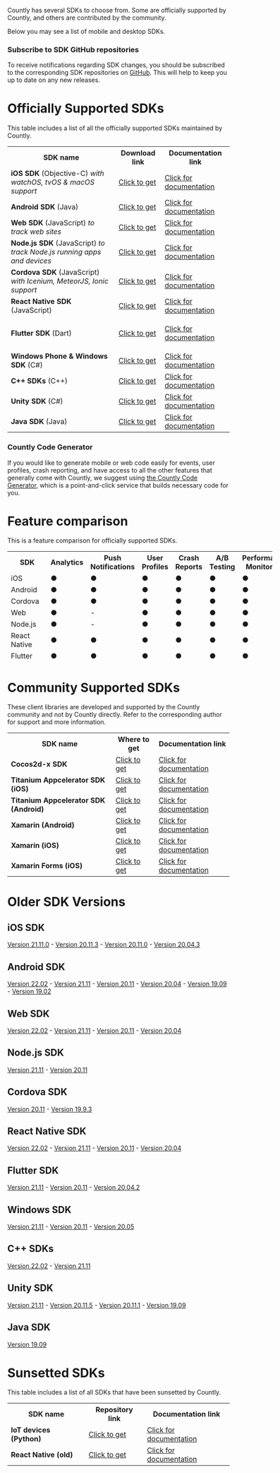 <p>
  <span style="font-weight: 400;">Countly has several SDKs to choose from. Some are officially supported by Countly, and others are contributed by the community.</span>
</p>
<p>
  <span style="font-weight: 400;">Below you may see a list of mobile and desktop SDKs.</span>
</p>
<div class="callout callout--info">
  <h3 class="callout__title">Subscribe to SDK GitHub repositories</h3>
  <p>
    To receive notifications regarding SDK changes, you should be subscribed
    to the corresponding SDK repositories on
    <a href="http://github.com/countly">GitHub</a>. This will help to keep you
    up to date on any new releases.
  </p>
</div>
<h1>Officially Supported SDKs</h1>
<p>
  <span style="font-weight: 400;">This table includes a list of all the officially supported SDKs maintained by Countly.</span>
</p>
<table>
  <tbody>
    <tr>
      <th>SDK name</th>
      <th>Download link</th>
      <th>Documentation link</th>
    </tr>
    <tr>
      <td>
        <strong>iOS SDK</strong> (Objective-C)
        <em>with watchOS, tvOS &amp; macOS support</em>
      </td>
      <td>
        <a href="https://github.com/Countly/countly-sdk-ios">Click to get</a>
      </td>
      <td>
        <a href="https://resources.count.ly/docs/countly-sdk-for-ios-and-os-x">Click for documentation</a>
      </td>
    </tr>
    <tr>
      <td>
        <strong>Android SDK</strong> (Java)
      </td>
      <td>
        <a href="https://github.com/Countly/countly-sdk-android">Click to get</a>
      </td>
      <td>
        <a href="https://support.count.ly/hc/en-us/articles/360037754031-Android-SDK" target="_self" rel="undefined">Click for documentation</a>
      </td>
    </tr>
    <tr>
      <td>
        <strong>Web SDK</strong> (JavaScript) <em>to track web sites</em>
      </td>
      <td>
        <a href="https://github.com/Countly/countly-sdk-web">Click to get</a>
      </td>
      <td>
        <a href="https://support.count.ly/hc/en-us/articles/360037441932-Web-analytics-JavaScript-" target="_self" rel="undefined">Click for documentation</a>
      </td>
    </tr>
    <tr>
      <td>
        <strong>Node.js SDK</strong> (JavaScript)
        <em>to track Node.js running apps and devices</em>
      </td>
      <td>
        <a href="https://github.com/Countly/countly-sdk-nodejs">Click to get</a>
      </td>
      <td>
        <a href="https://support.count.ly/hc/en-us/articles/360037442892-NodeJS" target="_self" rel="undefined">Click for documentation</a>
      </td>
    </tr>
    <tr>
      <td>
        <strong>Cordova SDK</strong> (JavaScript)
        <em>with Icenium, MeteorJS, Ionic support</em>
      </td>
      <td>
        <a href="https://github.com/Countly/countly-sdk-cordova" target="_self" rel="undefined">Click to get</a>
      </td>
      <td>
        <a href="https://support.count.ly/hc/en-us/articles/360037813011-Cordova" target="_self" rel="undefined">Click for documentation</a>
      </td>
    </tr>
    <tr>
      <td>
        <strong>React Native SDK</strong> (JavaScript)
      </td>
      <td>
        <a href="https://github.com/Countly/countly-sdk-react-native-bridge">Click to get</a>
      </td>
      <td>
        <a href="https://support.count.ly/hc/en-us/articles/360037813231-React-Native-Bridge-" target="_self" rel="undefined">Click for documentation</a>
      </td>
    </tr>
    <tr>
      <td>
        <strong>Flutter SDK</strong> (Dart)
      </td>
      <td>
        <a href="https://github.com/Countly/countly-sdk-flutter-bridge" target="_self">Click to get</a>
      </td>
      <td>
        <p>
          <a href="https://support.count.ly/hc/en-us/articles/360037944212-Flutter" target="_self" rel="undefined">Click for documentation</a>
        </p>
      </td>
    </tr>
    <tr>
      <td>
        <strong>Windows Phone &amp; Windows SDK</strong> (C#)
      </td>
      <td>
        <a href="https://github.com/Countly/countly-sdk-windows">Click to get</a>
      </td>
      <td>
        <a href="https://support.count.ly/hc/en-us/articles/360037754691-Windows" target="_self" rel="undefined">Click for documentation</a>
      </td>
    </tr>
    <tr>
      <td>
        <strong>C++ SDKs</strong> (C++)
      </td>
      <td>
        <a href="http://github.com/countly/countly-sdk-cpp">Click to get</a>
      </td>
      <td>
        <a href="http://github.com/countly/countly-sdk-cpp">Click for documentation</a>
      </td>
    </tr>
    <tr>
      <td>
        <strong>Unity SDK</strong> (C#)
      </td>
      <td>
        <a href="http://github.com/countly/countly-sdk-unity">Click to get</a>
      </td>
      <td>
        <a href="https://resources.count.ly/docs/countly-sdk-for-unity">Click for documentation</a>
      </td>
    </tr>
    <tr>
      <td>
        <strong>Java SDK </strong>(Java)
      </td>
      <td>
        <a href="https://github.com/Countly/countly-sdk-java" target="_blank" rel="noopener">Click to get</a>
      </td>
      <td>
        <a href="https://support.count.ly/hc/en-us/articles/360037813891-Java" target="_blank" rel="noopener">Click for documentation</a>
      </td>
    </tr>
  </tbody>
</table>
<div class="callout callout--info">
  <h3 class="callout__title">Countly Code Generator</h3>
  <p>
    If you would like to generate mobile or web code easily for events, user
    profiles, crash reporting, and have access to all the other features that
    generally come with Countly, we suggest using
    <a href="http://code.count.ly">the Countly Code Generator</a>, which is a
    point-and-click service that builds necessary code for you.
  </p>
</div>
<h1>Feature comparison</h1>
<p>This is a feature comparison for officially supported SDKs.</p>
<table style="height: 252px; width: 601px;">
  <tbody>
    <tr style="height: 44px;">
      <th style="width: 143.137px; height: 44px;">SDK</th>
      <th class="wysiwyg-text-align-center" style="width: 71.8px; height: 44px;">Analytics</th>
      <th class="wysiwyg-text-align-center" style="width: 99.975px; height: 44px;">Push Notifications</th>
      <th class="wysiwyg-text-align-center" style="width: 59.925px; height: 44px;">User Profiles</th>
      <th class="wysiwyg-text-align-center" style="width: 61.3px; height: 44px;">Crash Reports</th>
      <th class="wysiwyg-text-align-center" style="width: 58.075px; height: 44px;">A/B Testing</th>
      <th class="wysiwyg-text-align-center" style="width: 100.675px; height: 44px;">Performance Monitoring</th>
      <th class="wysiwyg-text-align-center" style="width: 74.2625px; height: 44px;">Feedback widgets</th>
    </tr>
    <tr style="height: 22px;">
      <td style="width: 135.137px; height: 22px;">iOS</td>
      <td class="wysiwyg-text-align-center" style="width: 63.8px; height: 22px;">
        <span class="wysiwyg-color-green110 wysiwyg-font-size-x-large">●</span>
      </td>
      <td class="wysiwyg-text-align-center" style="width: 91.975px; height: 22px;">
        <span class="wysiwyg-color-green110 wysiwyg-font-size-x-large">●</span>
      </td>
      <td class="wysiwyg-text-align-center" style="width: 51.925px; height: 22px;">
        <span class="wysiwyg-color-green110 wysiwyg-font-size-x-large">●</span>
      </td>
      <td class="wysiwyg-text-align-center" style="width: 53.3px; height: 22px;">
        <span class="wysiwyg-color-green110 wysiwyg-font-size-x-large">●</span>
      </td>
      <td class="wysiwyg-text-align-center" style="width: 50.075px; height: 22px;">
        <span class="wysiwyg-color-green110 wysiwyg-font-size-x-large">●</span>
      </td>
      <td class="wysiwyg-text-align-center" style="width: 92.675px; height: 22px;">
        <span class="wysiwyg-color-green110 wysiwyg-font-size-x-large">●</span>
      </td>
      <td class="wysiwyg-text-align-center" style="width: 66.2625px; height: 22px;">
        <span class="wysiwyg-color-green110 wysiwyg-font-size-x-large">●</span>
      </td>
    </tr>
    <tr style="height: 22px;">
      <td style="width: 135.137px; height: 22px;">Android</td>
      <td class="wysiwyg-text-align-center" style="width: 63.8px; height: 22px;">
        <span class="wysiwyg-color-green110 wysiwyg-font-size-x-large">●</span>
      </td>
      <td class="wysiwyg-text-align-center" style="width: 91.975px; height: 22px;">
        <span class="wysiwyg-color-green110 wysiwyg-font-size-x-large">●</span>
      </td>
      <td class="wysiwyg-text-align-center" style="width: 51.925px; height: 22px;">
        <span class="wysiwyg-color-green110 wysiwyg-font-size-x-large">●</span>
      </td>
      <td class="wysiwyg-text-align-center" style="width: 53.3px; height: 22px;">
        <span class="wysiwyg-color-green110 wysiwyg-font-size-x-large">●</span>
      </td>
      <td class="wysiwyg-text-align-center" style="width: 50.075px; height: 22px;">
        <span class="wysiwyg-color-green110 wysiwyg-font-size-x-large">●</span>
      </td>
      <td class="wysiwyg-text-align-center" style="width: 92.675px; height: 22px;">
        <span class="wysiwyg-color-green110 wysiwyg-font-size-x-large">●</span>
      </td>
      <td class="wysiwyg-text-align-center" style="width: 66.2625px; height: 22px;">
        <span class="wysiwyg-color-green110 wysiwyg-font-size-x-large">●</span>
      </td>
    </tr>
    <tr style="height: 22px;">
      <td style="width: 135.137px; height: 22px;">Cordova</td>
      <td class="wysiwyg-text-align-center" style="width: 63.8px; height: 22px;">
        <span class="wysiwyg-color-green110 wysiwyg-font-size-x-large">●</span>
      </td>
      <td class="wysiwyg-text-align-center" style="width: 91.975px; height: 22px;">
        <span class="wysiwyg-color-green110 wysiwyg-font-size-x-large">●</span>
      </td>
      <td class="wysiwyg-text-align-center" style="width: 51.925px; height: 22px;">
        <span class="wysiwyg-color-green110 wysiwyg-font-size-x-large">●</span>
      </td>
      <td class="wysiwyg-text-align-center" style="width: 53.3px; height: 22px;">
        <span class="wysiwyg-color-green110 wysiwyg-font-size-x-large">●</span>
      </td>
      <td class="wysiwyg-text-align-center" style="width: 50.075px; height: 22px;">
        <span class="wysiwyg-color-green110 wysiwyg-font-size-x-large">●</span>
      </td>
      <td class="wysiwyg-text-align-center" style="width: 92.675px; height: 22px;">
        <span class="wysiwyg-color-green110 wysiwyg-font-size-x-large">●</span>
      </td>
      <td class="wysiwyg-text-align-center" style="width: 66.2625px; height: 22px;">
        <span class="wysiwyg-color-green110 wysiwyg-font-size-x-large">●</span>
      </td>
    </tr>
    <tr style="height: 22px;">
      <td style="width: 135.137px; height: 22px;">Web</td>
      <td class="wysiwyg-text-align-center" style="width: 63.8px; height: 22px;">
        <span class="wysiwyg-color-green110 wysiwyg-font-size-x-large">●</span>
      </td>
      <td class="wysiwyg-text-align-center" style="width: 91.975px; height: 22px;">-</td>
      <td class="wysiwyg-text-align-center" style="width: 51.925px; height: 22px;">
        <span class="wysiwyg-color-green110 wysiwyg-font-size-x-large">●</span>
      </td>
      <td class="wysiwyg-text-align-center" style="width: 53.3px; height: 22px;">
        <span class="wysiwyg-color-green110 wysiwyg-font-size-x-large">●</span>
      </td>
      <td class="wysiwyg-text-align-center" style="width: 50.075px; height: 22px;">
        <span class="wysiwyg-color-green110 wysiwyg-font-size-x-large">●</span>
      </td>
      <td class="wysiwyg-text-align-center" style="width: 92.675px; height: 22px;">
        <span class="wysiwyg-color-green110 wysiwyg-font-size-x-large">●</span>
      </td>
      <td class="wysiwyg-text-align-center" style="width: 66.2625px; height: 22px;">
        <span class="wysiwyg-color-green110 wysiwyg-font-size-x-large">●</span>
      </td>
    </tr>
    <tr style="height: 22px;">
      <td style="width: 135.137px; height: 22px;">Node.js</td>
      <td class="wysiwyg-text-align-center" style="width: 63.8px; height: 22px;">
        <span class="wysiwyg-color-green110 wysiwyg-font-size-x-large">●</span>
      </td>
      <td class="wysiwyg-text-align-center" style="width: 91.975px; height: 22px;">-</td>
      <td class="wysiwyg-text-align-center" style="width: 51.925px; height: 22px;">
        <span class="wysiwyg-color-green110 wysiwyg-font-size-x-large">●</span>
      </td>
      <td class="wysiwyg-text-align-center" style="width: 53.3px; height: 22px;">
        <span class="wysiwyg-color-green110 wysiwyg-font-size-x-large">●</span>
      </td>
      <td class="wysiwyg-text-align-center" style="width: 50.075px; height: 22px;">
        <span class="wysiwyg-color-green110 wysiwyg-font-size-x-large">●</span>
      </td>
      <td class="wysiwyg-text-align-center" style="width: 92.675px; height: 22px;">
        <span class="wysiwyg-color-green110 wysiwyg-font-size-x-large">●</span>
      </td>
      <td class="wysiwyg-text-align-center" style="width: 66.2625px; height: 22px;">-</td>
    </tr>
    <tr style="height: 22px;">
      <td style="width: 135.137px; height: 22px;">React Native</td>
      <td class="wysiwyg-text-align-center" style="width: 63.8px; height: 22px;">
        <span class="wysiwyg-color-green110 wysiwyg-font-size-x-large">●</span>
      </td>
      <td class="wysiwyg-text-align-center" style="width: 91.975px; height: 22px;">
        <span class="wysiwyg-color-green110 wysiwyg-font-size-x-large">●</span>
      </td>
      <td class="wysiwyg-text-align-center" style="width: 51.925px; height: 22px;">
        <span class="wysiwyg-color-green110 wysiwyg-font-size-x-large">●</span>
      </td>
      <td class="wysiwyg-text-align-center" style="width: 53.3px; height: 22px;">
        <span class="wysiwyg-color-green110 wysiwyg-font-size-x-large">●</span>
      </td>
      <td class="wysiwyg-text-align-center" style="width: 50.075px; height: 22px;">
        <span class="wysiwyg-color-green110 wysiwyg-font-size-x-large">●</span>
      </td>
      <td class="wysiwyg-text-align-center" style="width: 92.675px; height: 22px;">
        <span class="wysiwyg-color-green110 wysiwyg-font-size-x-large">●</span>
      </td>
      <td class="wysiwyg-text-align-center" style="width: 66.2625px; height: 22px;">
        <span class="wysiwyg-color-green110 wysiwyg-font-size-x-large">●</span>
      </td>
    </tr>
    <tr style="height: 22px;">
      <td style="width: 135.137px; height: 22px;">Flutter</td>
      <td class="wysiwyg-text-align-center" style="width: 63.8px; height: 22px;">
        <span class="wysiwyg-color-green110 wysiwyg-font-size-x-large">●</span>
      </td>
      <td class="wysiwyg-text-align-center" style="width: 91.975px; height: 22px;">
        <span class="wysiwyg-color-green110 wysiwyg-font-size-x-large">●</span>
      </td>
      <td class="wysiwyg-text-align-center" style="width: 51.925px; height: 22px;">
        <span class="wysiwyg-color-green110 wysiwyg-font-size-x-large">●</span>
      </td>
      <td class="wysiwyg-text-align-center" style="width: 53.3px; height: 22px;">
        <span class="wysiwyg-color-green110 wysiwyg-font-size-x-large">●</span>
      </td>
      <td class="wysiwyg-text-align-center" style="width: 50.075px; height: 22px;">
        <span class="wysiwyg-color-green110 wysiwyg-font-size-x-large">●</span>
      </td>
      <td class="wysiwyg-text-align-center" style="width: 92.675px; height: 22px;">
        <span class="wysiwyg-color-green110 wysiwyg-font-size-x-large">●</span>
      </td>
      <td class="wysiwyg-text-align-center" style="width: 66.2625px; height: 22px;">
        <span class="wysiwyg-color-green110 wysiwyg-font-size-x-large">●</span>
      </td>
    </tr>
    <tr style="height: 22px;">
      <td style="width: 135.137px; height: 22px;">Windows&nbsp;</td>
      <td class="wysiwyg-text-align-center" style="width: 63.8px; height: 22px;">
        <span class="wysiwyg-color-green110 wysiwyg-font-size-x-large">●</span>
      </td>
      <td class="wysiwyg-text-align-center" style="width: 91.975px; height: 22px;">
        <span class="wysiwyg-font-size-x-large wysiwyg-color-red110">●</span>
      </td>
      <td class="wysiwyg-text-align-center" style="width: 51.925px; height: 22px;">
        <span class="wysiwyg-color-green110 wysiwyg-font-size-x-large">●</span>
      </td>
      <td class="wysiwyg-text-align-center" style="width: 53.3px; height: 22px;">
        <span class="wysiwyg-color-green110 wysiwyg-font-size-x-large">●</span>
      </td>
      <td class="wysiwyg-text-align-center" style="width: 50.075px; height: 22px;">
        <span class="wysiwyg-font-size-x-large wysiwyg-color-red110">●</span>
      </td>
      <td class="wysiwyg-text-align-center" style="width: 92.675px; height: 22px;">
        <span class="wysiwyg-font-size-x-large wysiwyg-color-red110">●</span>
      </td>
      <td class="wysiwyg-text-align-center" style="width: 66.2625px; height: 22px;">
        <span class="wysiwyg-font-size-x-large wysiwyg-color-red110">●</span>
      </td>
    </tr>
    <tr style="height: 22px;">
      <td style="width: 135.137px; height: 22px;">C++</td>
      <td class="wysiwyg-text-align-center" style="width: 63.8px; height: 22px;">
        <span class="wysiwyg-color-green110 wysiwyg-font-size-x-large">●</span>
      </td>
      <td class="wysiwyg-text-align-center" style="width: 91.975px; height: 22px;">
        <span class="wysiwyg-font-size-x-large wysiwyg-color-red110">●</span>
      </td>
      <td class="wysiwyg-text-align-center" style="width: 51.925px; height: 22px;">
        <span class="wysiwyg-color-green110 wysiwyg-font-size-x-large">●</span>
      </td>
      <td class="wysiwyg-text-align-center" style="width: 53.3px; height: 22px;">
        <span class="wysiwyg-font-size-x-large wysiwyg-color-red110">●</span>
      </td>
      <td class="wysiwyg-text-align-center" style="width: 50.075px; height: 22px;">
        <span class="wysiwyg-color-green110 wysiwyg-font-size-x-large">●</span>
      </td>
      <td class="wysiwyg-text-align-center" style="width: 92.675px; height: 22px;">
        <span class="wysiwyg-font-size-x-large wysiwyg-color-red110">●</span>
      </td>
      <td class="wysiwyg-text-align-center" style="width: 66.2625px; height: 22px;">
        <span class="wysiwyg-font-size-x-large wysiwyg-color-red110">●</span>
      </td>
    </tr>
    <tr style="height: 10px;">
      <td style="width: 135.137px; height: 10px;">Unity</td>
      <td class="wysiwyg-text-align-center" style="width: 63.8px; height: 10px;">
        <span class="wysiwyg-color-green110 wysiwyg-font-size-x-large">●</span>
      </td>
      <td class="wysiwyg-text-align-center" style="width: 91.975px; height: 10px;">
        <span class="wysiwyg-color-green110 wysiwyg-font-size-x-large">●</span>
      </td>
      <td class="wysiwyg-text-align-center" style="width: 51.925px; height: 10px;">
        <span class="wysiwyg-color-green110 wysiwyg-font-size-x-large">●</span>
      </td>
      <td class="wysiwyg-text-align-center" style="width: 53.3px; height: 10px;">
        <span class="wysiwyg-color-green110 wysiwyg-font-size-x-large">●</span>
      </td>
      <td class="wysiwyg-text-align-center" style="width: 50.075px; height: 10px;">
        <span class="wysiwyg-color-green110 wysiwyg-font-size-x-large">●</span>
      </td>
      <td class="wysiwyg-text-align-center" style="width: 92.675px; height: 10px;">
        <span class="wysiwyg-font-size-x-large wysiwyg-color-red110">●</span>
      </td>
      <td class="wysiwyg-text-align-center" style="width: 66.2625px; height: 10px;">
        <span class="wysiwyg-font-size-x-large wysiwyg-color-red110">●</span>
      </td>
    </tr>
    <tr>
      <td style="width: 135.137px;">Java</td>
      <td class="wysiwyg-text-align-center" style="width: 63.8px;">
        <span class="wysiwyg-color-green110 wysiwyg-font-size-x-large">●</span>
      </td>
      <td class="wysiwyg-text-align-center" style="width: 91.975px;">
        <span class="wysiwyg-color-green110 wysiwyg-font-size-x-large"><span class="wysiwyg-font-size-x-large wysiwyg-color-red110">●</span></span>
      </td>
      <td class="wysiwyg-text-align-center" style="width: 51.925px;">
        <span class="wysiwyg-color-green110 wysiwyg-font-size-x-large">●</span>
      </td>
      <td class="wysiwyg-text-align-center" style="width: 53.3px;">
        <span class="wysiwyg-color-green110 wysiwyg-font-size-x-large">●</span>
      </td>
      <td class="wysiwyg-text-align-center" style="width: 50.075px;">
        <span class="wysiwyg-color-green110 wysiwyg-font-size-x-large"><span class="wysiwyg-font-size-x-large wysiwyg-color-red110">●</span></span>
      </td>
      <td class="wysiwyg-text-align-center" style="width: 92.675px;">
        <span class="wysiwyg-font-size-x-large wysiwyg-color-red110">●</span>
      </td>
      <td class="wysiwyg-text-align-center" style="width: 66.2625px;">
        <span class="wysiwyg-font-size-x-large wysiwyg-color-red110">●</span>
      </td>
    </tr>
  </tbody>
</table>
<h1>Community Supported SDKs</h1>
<p>
  <span>These client libraries are developed and supported by the Countly community and not by Countly directly. Refer to the corresponding author for support and more information.</span>
</p>
<table>
  <tbody>
    <tr>
      <th style="width: 302.641px;">SDK name</th>
      <th style="width: 102.359px;">Where to get</th>
      <th style="width: 175.109px;">Documentation link</th>
    </tr>
    <tr>
      <td style="width: 294.641px;">
        <strong>Cocos2d-x SDK</strong>
      </td>
      <td style="width: 94.3594px;">
        <a href="https://github.com/shadow0162/countly-sdk-cocos2d-x" target="_self" rel="undefined">Click to get</a>
      </td>
      <td style="width: 167.109px;">
        <a href="https://support.count.ly/hc/en-us/articles/360038883751-Cocos2d-x" target="_self" rel="undefined">Click for documentation</a>
      </td>
    </tr>
    <tr>
      <td style="width: 294.641px;">
        <strong>Titanium Appcelerator SDK (iOS)</strong>
      </td>
      <td style="width: 94.3594px;">
        <a href="https://github.com/dieskim/countly-sdk-appcelerator-titanium-ios" target="_self" rel="undefined">Click to get</a>
      </td>
      <td style="width: 167.109px;">
        <a href="https://github.com/dieskim/countly-sdk-appcelerator-titanium-ios#readme" target="_self" rel="undefined">Click for documentation</a>
      </td>
    </tr>
    <tr>
      <td style="width: 294.641px;">
        <strong>Titanium Appcelerator SDK (Android)</strong>
      </td>
      <td style="width: 94.3594px;">
        <a href="https://github.com/dieskim/countly-sdk-appcelerator-titanium-android" target="_self" rel="undefined">Click to get</a>
      </td>
      <td style="width: 167.109px;">
        <a href="https://github.com/dieskim/countly-sdk-appcelerator-titanium-android#readme" target="_self" rel="undefined">Click for documentation</a>
      </td>
    </tr>
    <tr>
      <td style="width: 294.641px;">
        <strong>Xamarin (Android)</strong>
      </td>
      <td style="width: 94.3594px;">
        <a href="https://www.nuget.org/packages?q=countly" target="_self">Click to get</a>
      </td>
      <td style="width: 167.109px;">
        <a href="https://support.count.ly/hc/en-us/articles/360037813691-Xamarin-Android-" target="_self" rel="undefined">Click for documentation</a>
      </td>
    </tr>
    <tr>
      <td style="width: 294.641px;">
        <strong>Xamarin (iOS)</strong>
      </td>
      <td style="width: 94.3594px;">
        <a href="https://www.nuget.org/packages?q=countly" target="_self" rel="undefined">Click to get</a>
      </td>
      <td style="width: 167.109px;">
        <a href="https://support.count.ly/hc/en-us/articles/360037443392-Xamarin-iOS" target="_self" rel="undefined">Click for documentation</a>
      </td>
    </tr>
    <tr>
      <td style="width: 294.641px;">
        <strong>Xamarin Forms (iOS)</strong>
      </td>
      <td style="width: 94.3594px;">
        <a href="https://www.nuget.org/packages?q=countly" target="_self" rel="undefined">Click to get</a>
      </td>
      <td style="width: 167.109px;">
        <a href="https://support.count.ly/hc/en-us/articles/360037813331-Xamarin-Forms-iOS-" target="_self" rel="undefined">Click for documentation</a>
      </td>
    </tr>
  </tbody>
</table>
<h1>Older SDK Versions</h1>
<h2>iOS SDK</h2>
<p>
  <a href="https://support.count.ly/hc/en-us/articles/10017895289625" target="_self" rel="undefined">Version 21.11.0</a>
  -
  <a href="https://support.count.ly/hc/en-us/articles/4410229126809" target="_self" rel="undefined">Version 20.11.3</a>
  -
  <a href="https://support.count.ly/hc/en-us/articles/900004099706" target="_self" rel="undefined">Version 20.11.0</a>
  -
  <a href="https://support.count.ly/hc/en-us/articles/900004398263" target="_self" rel="undefined">Version 20.04.3</a>
</p>
<h2>Android SDK</h2>
<p>
  <a href="https://support.count.ly/hc/en-us/articles/11104014467737" target="_self" rel="undefined">Version 22.02</a>
  -
  <a href="https://support.count.ly/hc/en-us/articles/11104063417241" target="_self" rel="undefined">Version 21.11</a>
  -
  <a href="https://support.count.ly/hc/en-us/articles/4409196247065" target="_self" rel="undefined">Version 20.11</a>
  -
  <a href="https://support.count.ly/hc/en-us/articles/900004313263" target="_self" rel="undefined">Version 20.04</a>
  -
  <a href="https://support.count.ly/hc/en-us/articles/360038978452" target="_self" rel="undefined">Version 19.09</a>
  -
  <a href="https://support.count.ly/hc/en-us/articles/360038842151-Android-SDK-19-02-" target="_self" rel="undefined">Version 19.02</a>
</p>
<h2>Web SDK</h2>
<p>
  <a href="https://support.count.ly/hc/en-us/articles/8911877681945" target="_self" rel="undefined">Version 22.02</a>
  -
  <a href="https://support.count.ly/hc/en-us/articles/6195638333593" target="_self" rel="undefined">Version 21.11</a>
  -
  <a href="https://support.count.ly/hc/en-us/articles/4408793793689" target="_self" rel="undefined">Version 20.11</a>
  -
  <a href="https://support.count.ly/hc/en-us/articles/900003463646" target="_self" rel="undefined">Version 20.04</a>
</p>
<h2>Node.js SDK</h2>
<p>
  <a href="https://support.count.ly/hc/en-us/articles/6577856570137" target="_self" rel="undefined">Version 21.11</a>
  -
  <a href="https://support.count.ly/hc/en-us/articles/4410672825881" target="_self" rel="undefined">Version 20.11</a>
</p>
<h2>Cordova SDK</h2>
<p>
  <a href="https://support.count.ly/hc/en-us/articles/7019114935961" target="_self" rel="undefined">Version 20.11</a>
  -
  <a href="https://support.count.ly/hc/en-us/articles/900004883663" target="_self" rel="undefined">Version 19.9.3</a>
</p>
<h2>React Native SDK</h2>
<p>
  <a href="https://support.count.ly/hc/en-us/articles/11734029520665" target="_self" rel="undefined">Version 22.02</a>
  -
  <a href="https://support.count.ly/hc/en-us/articles/6116239554841" target="_self" rel="undefined">Version 21.11</a>
  -
  <a href="https://support.count.ly/hc/en-us/articles/6505713479577" target="_self" rel="undefined">Version 20.11</a>
  -
  <a href="https://support.count.ly/hc/en-us/articles/900003765726" target="_self" rel="undefined">Version 20.04</a>
</p>
<h2>Flutter SDK</h2>
<p>
  <a href="https://support.count.ly/hc/en-us/articles/9667091699097" target="_self" rel="undefined">Version 21.11</a>
  -
  <a href="https://support.count.ly/hc/en-us/articles/4409295642137" target="_self" rel="undefined">Version 20.11</a>
  -
  <a href="https://support.count.ly/hc/en-us/articles/900005264923" target="_self" rel="undefined">Version 20.04.2</a>
</p>
<h2>Windows SDK</h2>
<p>
  <a href="https://support.count.ly/hc/en-us/articles/11428429151513" target="_self" rel="undefined">Version 21.11</a>
  -
  <a href="https://support.count.ly/hc/en-us/articles/4413138651161" target="_self" rel="undefined">Version 20.11</a>
  -
  <a href="https://support.count.ly/hc/en-us/articles/4403584269593" target="_self" rel="undefined">Version 20.05</a>
</p>
<h2>C++ SDKs</h2>
<p>
  <a href="https://support.count.ly/hc/en-us/articles/10317667908889" target="_self" rel="undefined">Version 22.02</a>
  -
  <a href="https://support.count.ly/hc/en-us/articles/9665186961945" target="_self" rel="undefined">Version 21.11</a>
</p>
<h2>Unity SDK</h2>
<p>
  <a href="https://support.count.ly/hc/en-us/articles/7518482784409" target="_self" rel="undefined">Version 21.11</a>
  -
  <a href="https://support.count.ly/hc/en-us/articles/4410908291737" target="_self" rel="undefined">Version 20.11.5</a>
  -
  <a href="https://support.count.ly/hc/en-us/articles/900007764903" target="_self" rel="undefined">Version 20.11.1</a>
  -
  <a href="https://support.count.ly/hc/en-us/articles/900002413783" target="_self" rel="undefined">Version 19.09</a>
</p>
<h2>Java SDK</h2>
<p>
  <a href="https://support.count.ly/hc/en-us/articles/4404187501465" target="_self" rel="undefined">Version 19.09</a>
</p>
<h1>Sunsetted SDKs</h1>
<p>
  <span style="font-weight: 400;">This table includes a list of all SDKs that have been sunsetted by Countly.</span>
</p>
<table>
  <tbody>
    <tr>
      <th>SDK name</th>
      <th>Repository link</th>
      <th>Documentation link</th>
    </tr>
    <tr>
      <td>
        <strong>IoT devices (Python)</strong>
      </td>
      <td>
        <a href="https://github.com/Countly/countly-sdk-iot-python" target="_self" rel="undefined">Click to get</a>
      </td>
      <td>
        <a href="https://support.count.ly/hc/en-us/articles/360037442772-IoT-devices-Python-" target="_self" rel="undefined">Click for documentation</a>
      </td>
    </tr>
    <tr>
      <td>
        <strong>React Native (old)</strong>
      </td>
      <td>
        <a href="https://github.com/Countly/countly-sdk-react-native" target="_self" rel="undefined">Click to get</a>
      </td>
      <td>
        <a href="https://support.count.ly/hc/en-us/articles/360037443012-React-Native-unmaintained-" target="_self" rel="undefined">Click for documentation</a>
      </td>
    </tr>
  </tbody>
</table>